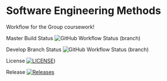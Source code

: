 
# Software Engineering Methods

Workflow for the Group coursework!

Master Build Status ![GitHub Workflow Status (branch)](https://img.shields.io/github/actions/workflow/status/ericfwan/cwork/main.yml?branch=master)

Develop Branch Status ![GitHub Workflow Status (branch)](https://img.shields.io/github/actions/workflow/status/ericfwan/cwork/main.yml?branch=develop)

License [![LICENSE](https://img.shields.io/github/license/ericfwan/sem.svg?style=flat-square)](https://github.com/ericfwan/sem/blob/master/LICENSE))

Release [![Releases](https://img.shields.io/github/release/ericfwan/sem/all.svg?style=flat-square)](https://github.com/ericfwan/sem/releases)


